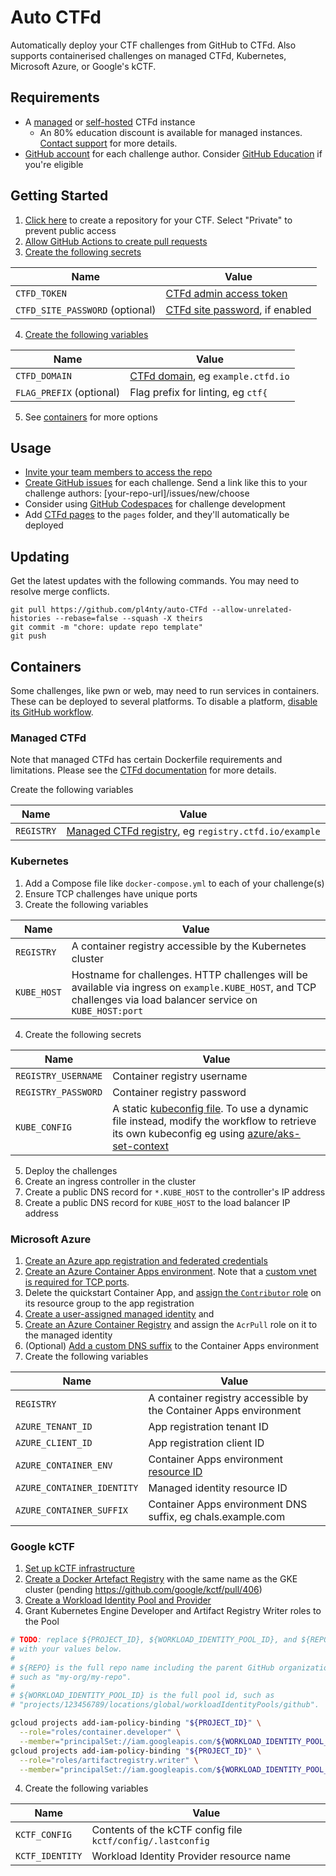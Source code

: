 # Auto CTFd

Automatically deploy your CTF challenges from GitHub to CTFd. Also supports containerised challenges on managed CTFd, Kubernetes, Microsoft Azure, or Google's kCTF.

## Requirements

* A [managed](https://docs.ctfd.io/hosted/management/creating-hosted-instances) or [self-hosted](https://docs.ctfd.io/docs/deployment/installation/) CTFd instance
  * An 80% education discount is available for managed instances. [Contact support](https://ctfd.io/contact) for more details.
* [GitHub account](https://github.com/join) for each challenge author. Consider [GitHub Education](https://education.github.com/benefits) if you're eligible

## Getting Started

1. [Click here](https://github.com/new?template_name=auto-ctfd&template_owner=pl4nty) to create a repository for your CTF. Select "Private" to prevent public access
2. [Allow GitHub Actions to create pull requests](https://docs.github.com/en/repositories/managing-your-repositorys-settings-and-features/enabling-features-for-your-repository/managing-github-actions-settings-for-a-repository#preventing-github-actions-from-creating-or-approving-pull-requests)
3. [Create the following secrets](https://docs.github.com/en/actions/security-guides/encrypted-secrets#creating-encrypted-secrets-for-a-repository)

| Name | Value |
| ---- | ----- |
| `CTFD_TOKEN` | [CTFd admin access token](https://docs.ctfd.io/docs/api/getting-started#generating-an-admin-access-token) |
| `CTFD_SITE_PASSWORD` (optional) | [CTFd site password](https://docs.ctfd.io/hosted/security/setting-site-password), if enabled |

4. [Create the following variables](https://docs.github.com/en/actions/learn-github-actions/variables#creating-configuration-variables-for-a-repository)

| Name | Value |
| ---- | ----- |
| `CTFD_DOMAIN` | [CTFd domain](https://docs.ctfd.io/hosted/management/setting-custom-domains), eg `example.ctfd.io` |
| `FLAG_PREFIX` (optional) | Flag prefix for linting, eg `ctf{` |

5. See [containers](#containers) for more options

## Usage

* [Invite your team members to access the repo](https://docs.github.com/en/account-and-profile/setting-up-and-managing-your-personal-account-on-github/managing-access-to-your-personal-repositories/inviting-collaborators-to-a-personal-repository)
* [Create GitHub issues](https://docs.github.com/en/issues/tracking-your-work-with-issues/creating-an-issue) for each challenge. Send a link like this to your challenge authors: [your-repo-url]/issues/new/choose
* Consider using [GitHub Codespaces](https://github.com/features/codespaces) for challenge development
* Add [CTFd pages](https://docs.ctfd.io/docs/management/ctfcli/pages) to the `pages` folder, and they'll automatically be deployed

## Updating

Get the latest updates with the following commands. You may need to resolve merge conflicts.

```
git pull https://github.com/pl4nty/auto-CTFd --allow-unrelated-histories --rebase=false --squash -X theirs
git commit -m "chore: update repo template"
git push
```

## Containers

Some challenges, like pwn or web, may need to run services in containers. These can be deployed to several platforms. To disable a platform, [disable its GitHub workflow](https://docs.github.com/en/actions/using-workflows/disabling-and-enabling-a-workflow).

### Managed CTFd

Note that managed CTFd has certain Dockerfile requirements and limitations. Please see the [CTFd documentation](https://docs.ctfd.io/tutorials/challenges/deploying-challenges) for more details.

Create the following variables

| Name | Value |
| ---- | ----- |
| `REGISTRY` | [Managed CTFd registry](https://docs.ctfd.io/tutorials/challenges/deploying-challenges), eg `registry.ctfd.io/example` |

### Kubernetes

1. Add a Compose file like `docker-compose.yml` to each of your challenge(s)
2. Ensure TCP challenges have unique ports
3. Create the following variables

| Name | Value |
| ---- | ----- |
| `REGISTRY` | A container registry accessible by the Kubernetes cluster |
| `KUBE_HOST` | Hostname for challenges. HTTP challenges will be available via ingress on `example.KUBE_HOST`, and TCP challenges via load balancer service on `KUBE_HOST:port` |

4. Create the following secrets

| Name | Value |
| ---- | ----- |
| `REGISTRY_USERNAME` | Container registry username |
| `REGISTRY_PASSWORD` | Container registry password |
| `KUBE_CONFIG` | A static [kubeconfig file](https://kubernetes.io/docs/concepts/configuration/organize-cluster-access-kubeconfig/). To use a dynamic file instead, modify the workflow to retrieve its own kubeconfig eg using [azure/aks-set-context](https://github.com/Azure/aks-set-context) |

5. Deploy the challenges
6. Create an ingress controller in the cluster
7. Create a public DNS record for `*.KUBE_HOST` to the controller's IP address
8. Create a public DNS record for `KUBE_HOST` to the load balancer IP address

### Microsoft Azure

1. [Create an Azure app registration and federated credentials](https://learn.microsoft.com/en-us/azure/developer/github/connect-from-azure?tabs=azure-portal%2Clinux#use-the-azure-login-action-with-openid-connect)
2. [Create an Azure Container Apps environment](https://learn.microsoft.com/en-us/azure/container-apps/quickstart-portal). Note that a [custom vnet is required for TCP ports](https://learn.microsoft.com/en-us/azure/container-apps/ingress-overview#tcp).
3. Delete the quickstart Container App, and [assign the `Contributor` role](https://learn.microsoft.com/en-us/azure/role-based-access-control/role-assignments-steps) on its resource group to the app registration
4. [Create a user-assigned managed identity](https://learn.microsoft.com/en-us/entra/identity/managed-identities-azure-resources/how-manage-user-assigned-managed-identities#create-a-user-assigned-managed-identity) and
5. [Create an Azure Container Registry](https://learn.microsoft.com/en-us/azure/container-registry/container-registry-get-started-portal) and assign the `AcrPull` role on it to the managed identity
6. (Optional) [Add a custom DNS suffix](https://learn.microsoft.com/en-us/azure/container-apps/environment-custom-dns-suffix) to the Container Apps environment
6. Create the following variables

| Name | Value |
| ---- | ----- |
| `REGISTRY` | A container registry accessible by the Container Apps environment |
| `AZURE_TENANT_ID` | App registration tenant ID |
| `AZURE_CLIENT_ID` | App registration client ID |
| `AZURE_CONTAINER_ENV` | Container Apps environment [resource ID](https://learn.microsoft.com/en-us/azure/storage/common/storage-account-get-info?tabs=portal#get-the-resource-id-for-a-storage-account) |
| `AZURE_CONTAINER_IDENTITY` | Managed identity resource ID |
| `AZURE_CONTAINER_SUFFIX` | Container Apps environment DNS suffix, eg chals.example.com |

### Google kCTF

1. [Set up kCTF infrastructure](https://google.github.io/kctf/google-cloud.html)
2. [Create a Docker Artefact Registry](https://cloud.google.com/artifact-registry/docs/docker/store-docker-container-images#create) with the same name as the GKE cluster (pending https://github.com/google/kctf/pull/406)
3. [Create a Workload Identity Pool and Provider](https://github.com/google-github-actions/auth#preferred-direct-workload-identity-federation)
4. Grant Kubernetes Engine Developer and Artifact Registry Writer roles to the Pool

```sh
# TODO: replace ${PROJECT_ID}, ${WORKLOAD_IDENTITY_POOL_ID}, and ${REPO}
# with your values below.
#
# ${REPO} is the full repo name including the parent GitHub organization,
# such as "my-org/my-repo".
#
# ${WORKLOAD_IDENTITY_POOL_ID} is the full pool id, such as
# "projects/123456789/locations/global/workloadIdentityPools/github".

gcloud projects add-iam-policy-binding "${PROJECT_ID}" \
  --role="roles/container.developer" \
  --member="principalSet://iam.googleapis.com/${WORKLOAD_IDENTITY_POOL_ID}/attribute.repository/${REPO}"
gcloud projects add-iam-policy-binding "${PROJECT_ID}" \
  --role="roles/artifactregistry.writer" \
  --member="principalSet://iam.googleapis.com/${WORKLOAD_IDENTITY_POOL_ID}/attribute.repository/${REPO}"
```

4. Create the following variables

| Name | Value |
| ---- | ----- |
| `KCTF_CONFIG` | Contents of the kCTF config file `kctf/config/.lastconfig` |
| `KCTF_IDENTITY` | Workload Identity Provider resource name |
